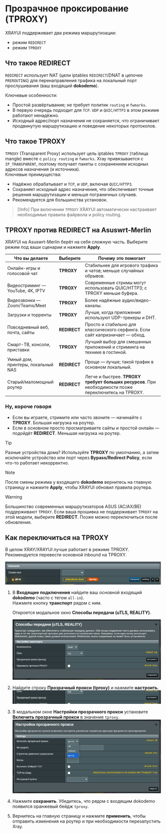 # Прозрачное проксирование (TPROXY)

XRAYUI поддерживает два режима маршрутизации:

- режим `REDIRECT`
- режим `TPROXY`

## Что такое REDIRECT

`REDIRECT` использует NAT (цели iptables `REDIRECT`/DNAT в цепочке `PREROUTING`) для перенаправления трафика на локальный порт прослушивания (ваш входящий **dokodemo**).

Ключевые особенности:

- Простой развёртывание; не требует политик `routing` и `fwmarks`.
- В первую очередь подходит для `TCP`. `UDP` и `QUIC/HTTP3` в этом режиме работают ненадёжно.
- Исходный адрес/порт назначения не сохраняется, что ограничивает продвинутую маршрутизацию и поведение некоторых протоколов.

## Что такое TPROXY

`TPROXY` (Transparent Proxy) использует цель iptables `TPROXY` (таблица mangle) вместе с `policy routing` и `fwmarks`. Xray привязывается с `IP_TRANSPARENT`, поэтому получает пакеты с сохранением исходных адресов назначения (и источника).  
Ключевые преимущества:

- Надёжно обрабатывает и `TCP`, и `UDP`, включая `QUIC/HTTP3`.
- Сохраняет исходный адрес назначения, что обеспечивает точные решения маршрутизации и меньше пограничных случаев.
- Рекомендуется для большинства установок.

> [!info]
> При включении `TPROXY` XRAYUI автоматически настраивает необходимые правила файрвола и policy routing.

## TPROXY против REDIRECT на Asuswrt-Merlin

XRAYUI на Asuswrt-Merlin берёт на себя сложную часть. Выберите режим под ваши сценарии и нажмите **Apply**.

| Что вы делаете                     | Выберите     | Почему это помогает                                                                                    |
| ---------------------------------- | ------------ | ------------------------------------------------------------------------------------------------------ |
| Онлайн-игры и голосовой чат        | **TPROXY**   | Стабильнее для игрового трафика и чатов; меньше случайных обрывов.                                     |
| Видеостриминг — YouTube, 4K, IPTV  | **TPROXY**   | Современные стримы могут использовать QUIC/HTTP3; с TPROXY меньше буфера.                              |
| Видеозвонки — Zoom/Teams/Meet      | **TPROXY**   | Более надёжные аудио/видео-каналы.                                                                     |
| Загрузки и торренты                | **TPROXY**   | Лучше, когда приложения используют UDP-трекеры и DHT.                                                  |
| Повседневный веб, почта, сайты     | **REDIRECT** | Просто и стабильно для классического серфинга. Если сайт капризничает — обход.                         |
| Смарт-ТВ, консоли, приставки       | **TPROXY**   | Лучший выбор для смешанных приложений и стриминга на технике в гостиной.                               |
| Умный дом, принтеры, локальный NAS | **REDIRECT** | Проще — лучше; такой трафик в основном локальный.                                                      |
| Старый/маломощный роутер           | **REDIRECT** | Легче и быстрее. **TPROXY требует больших ресурсов**. При необходимости позже переключитесь на TPROXY. |

### Ну, короче говоря

- Если вы играете, стримите или часто звоните — начинайте с **TPROXY**. Большая нагрузка на роутер.
- Если в основном просто просматриваете сайты и простой онлайн — подойдёт **REDIRECT**. Меньшая нагрузка на роутер.

> [!tip]
> Разные устройства дома? Используйте **TPROXY** по умолчанию, а затем исключайте устройство или порт через **Bypass/Redirect Policy**, если что-то работает некорректно.

> [!note]
> После смены режима у входящего **dokodemo** вернитесь на главную страницу и нажмите **Apply**, чтобы XRAYUI обновил правила роутера.

> [!warning]
> Большинство современных маршрутизаторов ASUS (AC/AX/BE) поддерживают `TPROXY`. Если ваша прошивка не поддерживает `TPROXY` на этой модели, выберите **REDIRECT**. Позже можно переключиться после обновления.

## Как переключиться на TPROXY

В целом XRAY/XRAYUI лучше работает в режиме TPROXY. Рекомендуется перевести основной inbound на TPROXY.

![transport](../.vuepress/public/images/tproxy/20250816215559.png)

1. В **Входящие подключения** найдите ваш основной входящий **dokodemo** (часто с тегом `all-in`).  
   Нажмите кнопку **транспорт** рядом с ним.

   Откроется модальное окно **Способы передачи (uTLS, REALITY)**.

   ![транспорт](../.vuepress/public/images/tproxy/20250816222353.png)

2. Найдите строку **Прозрачный прокси (tproxy)** и нажмите **настроить**.  
   ![настроить](../.vuepress/public/images/tproxy/20250816222456.png)

3. В модальном окне **Настройки прозрачного прокси** установите **Включить прозрачный прокси** в значение `tproxy`.  
   ![тпрокси](../.vuepress/public/images/tproxy/20250816222523.png)

4. Нажмите **сохранить**. Убедитесь, что рядом с входящим dokodemo появился оранжевый бейдж `tproxy`.

5. Вернитесь на главную страницу и нажмите **применить**, чтобы отправить изменения на роутер и при необходимости перезапустить Xray.
